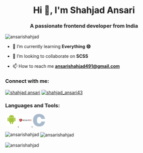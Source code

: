 <h1 align="center">Hi 👋, I'm Shahjad Ansari</h1>
<h3 align="center">A passionate frontend developer from India</h3>

<p align="left"> <img src="https://komarev.com/ghpvc/?username=ansarishahjad&label=Profile%20views&color=0e75b6&style=flat" alt="ansarishahjad" /> </p>

- 🌱 I’m currently learning **Everything 😄**

- 👯 I’m looking to collaborate on **SCSS**

- 📫 How to reach me **ansarishahjad491@gmail.com**

<h3 align="left">Connect with me:</h3>
<p align="left">
<a href="https://linkedin.com/in/shahjad ansari" target="blank"><img align="center" src="https://cdn.jsdelivr.net/npm/simple-icons@3.0.1/icons/linkedin.svg" alt="shahjad ansari" height="30" width="40" /></a>
<a href="https://instagram.com/shahjad_ansari43" target="blank"><img align="center" src="https://cdn.jsdelivr.net/npm/simple-icons@3.0.1/icons/instagram.svg" alt="shahjad_ansari43" height="30" width="40" /></a>
</p>

<h3 align="left">Languages and Tools:</h3>
<p align="left"> <a href="https://developer.android.com" target="_blank"> <img src="https://raw.githubusercontent.com/devicons/devicon/master/icons/android/android-original-wordmark.svg" alt="android" width="40" height="40"/> </a> <a href="https://angular.io" target="_blank"> <img src="https://raw.githubusercontent.com/devicons/devicon/master/icons/angularjs/angularjs-original-wordmark.svg" alt="angularjs" width="40" height="40"/> </a> <a href="https://www.cprogramming.com/" target="_blank"> <img src="https://raw.githubusercontent.com/devicons/devicon/master/icons/c/c-original.svg" alt="c" width="40" height="40"/></a> </p>

<p><img align="left" src="https://github-readme-stats.vercel.app/api/top-langs?username=ansarishahjad&show_icons=true&locale=en&layout=compact" alt="ansarishahjad" /></p>

<p>&nbsp;<img align="center" src="https://github-readme-stats.vercel.app/api?username=ansarishahjad&show_icons=true&locale=en" alt="ansarishahjad" /></p>

<p><img align="center" src="https://github-readme-streak-stats.herokuapp.com/?user=ansarishahjad&" alt="ansarishahjad" /></p>

